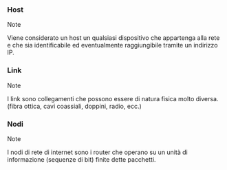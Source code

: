 ### Host
>[!note]
>Viene considerato un host un qualsiasi dispositivo che appartenga alla rete e che sia identificabile ed eventualmente raggiungibile tramite un indirizzo IP.
### Link
>[!note]
>I link sono collegamenti che possono essere di natura fisica molto diversa. (fibra ottica, cavi coassiali, doppini, radio, ecc.)
### Nodi
>[!note]
>I nodi di rete di internet sono i router che operano su un unità di informazione (sequenze di bit) finite dette pacchetti.
